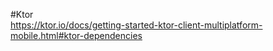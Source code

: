 
#Ktor <br>
https://ktor.io/docs/getting-started-ktor-client-multiplatform-mobile.html#ktor-dependencies
